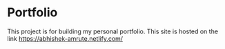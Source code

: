 # Portfolio
This project is for building my personal portfolio.
This site is hosted on the link https://abhishek-amrute.netlify.com/